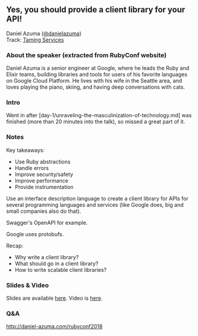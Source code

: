 ## Yes, you should provide a client library for your API!

Daniel Azuma ([@danielazuma](https://twitter.com/danielazuma))<br />
Track: [Taming Services](https://rubyconf.org/program#track-taming-services)

### About the speaker (extracted from RubyConf website)

Daniel Azuma is a senior engineer at Google, where he leads the Ruby and Elixir teams, building libraries and tools for users of his favorite languages on Google Cloud Platform. He lives with his wife in the Seattle area, and loves playing the piano, skiing, and having deep conversations with cats.

### Intro

Went in after [day-1/unraveling-the-masculinization-of-technology.md] was finished (more than 20 minutes into the talk), so missed a great part of it.

### Notes

Key takeaways:

  - Use Ruby abstractions
  - Handle errors
  - Improve security/safety
  - Improve performance
  - Provide instrumentation

Use an interface description language to create a client library for APIs for several programming languages and services (like Google does, big and small companies also do that).

Swagger's OpenAPI for example.

Google uses protobufs.

Recap:

  - Why write a client library?
  - What should go in a client library?
  - How to write scalable client libraries?

### Slides & Video

Slides are available [here](https://speakerdeck.com/dazuma/yes-you-should-provide-a-client-library-for-your-api). Video is [here](https://confreaks.tv/videos/rubyconf2018-yes-you-should-provide-a-client-library-for-your-api).

### Q&A

http://daniel-azuma.com/rubyconf2018
